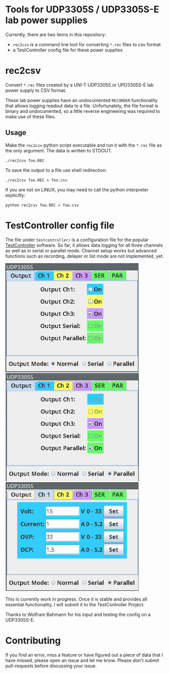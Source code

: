 # Tools for UDP3305S / UDP3305S-E lab power supplies

Currently, there are two items in this repository:

* `rec2csv` is a command line tool for converting `*.rec` files to csv format
* a TestController config file for these power supplies

# rec2csv

Convert `*.rec` files created by a UNI-T UDP3305S or UPD3305S-E lab power supply to
CSV format.

These lab power supplies have an undocumented `RECORDER` functionality that
allows logging readout data to a file. Unfortunately, the file format is binary
and undocumented, so a little reverse engineering was required to make use of
these files.

## Usage

Make the `rec2csv` python script executable and run it with the `*.rec` file as
the only argument.  The data is written to STDOUT.

    ./rec2csv foo.REC

To save the output to a file use shell redirection:

    ./rec2csv foo.REC > foo.csv

If you are not on LINUX, you may need to call the python interpreter explicitly:
    
    python rec2csv foo.REC > foo.csv


# TestController config file

The file under `testcontroller/` is a configuration file for the popular
[TestController](https://lygte-info.dk/project/TestControllerIntro%20UK.html)
software. So far, it allows data logging for all three channels as well as in
serial or parallel mode. Channel setup works but advanced functions such as
recording, delayer or list mode are not implemented, yet.

![config output](img/output-normal.png)
![config output parallel](img/output-parallel.png)
![config channel](img/channel1.png)

This is currently work in progress. Once it is stable and provides all
essential functionality, I will submit it to the TestController Project.

Thanks to Wolfram Bahmann for his input and testing the config on a UDP3305S-E.

# Contributing

If you find an error, miss a feature or have figured out a piece of data that I
have missed, please open an issue and let me know. Please don't submit
pull-requests before discussing your issue.


